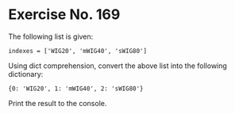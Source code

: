 # Exercise No. 169

The following list is given:


    indexes = ['WIG20', 'mWIG40', 'sWIG80']


Using dict comprehension, convert the above list into the following dictionary:


    {0: 'WIG20', 1: 'mWIG40', 2: 'sWIG80'}


Print the result to the console.


